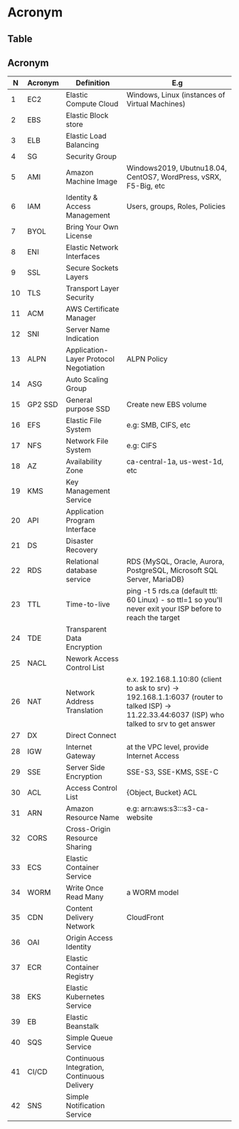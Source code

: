 # Acronym

## Table
## Acronym
| N | Acronym | Definition            | E.g                                           |
| - | ------- | --------------------- | ----------------------------------------------|
| 1 | EC2     | Elastic Compute Cloud | Windows, Linux (instances of Virtual Machines)|
| 2 | EBS     | Elastic Block store   | |
| 3 | ELB     | Elastic Load Balancing| |
| 4 | SG     | Security Group    | |
| 5 | AMI     | Amazon Machine Image  | Windows2019, Ubutnu18.04, CentOS7, WordPress, vSRX, F5-Big, etc |
| 6 | IAM     | Identity & Access Management| Users, groups, Roles, Policies |
| 7 | BYOL    | Bring Your Own License | 
| 8 | ENI     | Elastic Network Interfaces |
| 9 | SSL     | Secure Sockets Layers |
| 10 | TLS | Transport Layer Security | 
| 11 | ACM | AWS Certificate Manager | 
| 12 | SNI | Server Name Indication |
| 13 | ALPN | Application-Layer Protocol Negotiation | ALPN Policy |
| 14 | ASG | Auto Scaling Group |
| 15 | GP2 SSD | General purpose SSD| Create new EBS volume |
| 16 | EFS | Elastic File System | e.g: SMB, CIFS, etc |
| 17 | NFS | Network File System | e.g: CIFS |
| 18 | AZ  | Availability Zone | ca-central-1a, us-west-1d, etc |
| 19 | KMS | Key Management Service | 
| 20 | API | Application Program Interface | 
| 21 | DS  | Disaster Recovery |
| 22 | RDS | Relational database service | RDS {MySQL, Oracle, Aurora, PostgreSQL, Microsoft SQL Server, MariaDB} |
| 23 | TTL | Time-to-live | ping -t 5 rds.ca (default ttl: 60 Linux) - so ttl=1 so you'll never exit your ISP before to reach the target |
| 24 | TDE | Transparent Data Encryption | |
| 25 | NACL | Nework Access Control List | |
| 26 | NAT | Network Address Translation | e.x. 192.168.1.10:80 (client to ask to srv) -> 192.168.1.1:6037 (router to talked ISP) -> 11.22.33.44:6037 (ISP) who talked to srv to get answer | 
| 27 | DX | Direct Connect | |
| 28 | IGW | Internet Gateway | at the VPC level, provide Internet Access |
| 29 | SSE | Server Side Encryption | SSE-S3, SSE-KMS, SSE-C |
| 30 | ACL | Access Control List | {Object, Bucket} ACL |
| 31 | ARN | Amazon Resource Name | e.g: arn:aws:s3:::s3-ca-website |
| 32 | CORS | Cross-Origin Resource Sharing | |
| 33 | ECS | Elastic Container Service | |
| 34 | WORM | Write Once Read Many | a WORM model |
| 35 | CDN | Content Delivery Network | CloudFront |
| 36 | OAI | Origin Access Identity | |
| 37 | ECR | Elastic Container Registry | |
| 38 | EKS | Elastic Kubernetes Service | |
| 39 | EB  | Elastic Beanstalk | |
| 40 | SQS | Simple Queue Service | |
| 41 | CI/CD | Continuous Integration, Continuous Delivery | |
| 42 | SNS | Simple Notification Service | |
